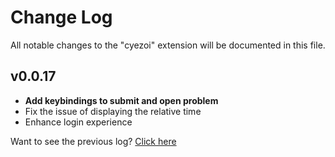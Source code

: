 # Change Log

All notable changes to the "cyezoi" extension will be documented in this file.

## v0.0.17

- **Add keybindings to submit and open problem**
- Fix the issue of displaying the relative time
- Enhance login experience

Want to see the previous log? [Click here](https://github.com/CYEZOI/cyezoi-helper/commits/main/CHANGELOG.md)
